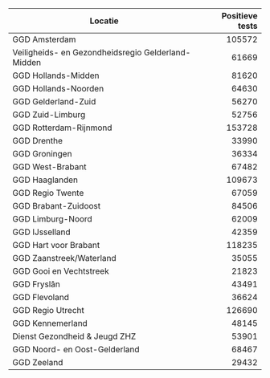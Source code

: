 | Locatie | Positieve tests |
|---------|----------------:|
| GGD Amsterdam                            | 105572 |
| Veiligheids- en Gezondheidsregio Gelderland-Midden | 61669 |
| GGD Hollands-Midden                      | 81620 |
| GGD Hollands-Noorden                     | 64630 |
| GGD Gelderland-Zuid                      | 56270 |
| GGD Zuid-Limburg                         | 52756 |
| GGD Rotterdam-Rijnmond                   | 153728 |
| GGD Drenthe                              | 33990 |
| GGD Groningen                            | 36334 |
| GGD West-Brabant                         | 67482 |
| GGD Haaglanden                           | 109673 |
| GGD Regio Twente                         | 67059 |
| GGD Brabant-Zuidoost                     | 84506 |
| GGD Limburg-Noord                        | 62009 |
| GGD IJsselland                           | 42359 |
| GGD Hart voor Brabant                    | 118235 |
| GGD Zaanstreek/Waterland                 | 35055 |
| GGD Gooi en Vechtstreek                  | 21823 |
| GGD Fryslân                              | 43491 |
| GGD Flevoland                            | 36624 |
| GGD Regio Utrecht                        | 126690 |
| GGD Kennemerland                         | 48145 |
| Dienst Gezondheid & Jeugd ZHZ            | 53901 |
| GGD Noord- en Oost-Gelderland            | 68467 |
| GGD Zeeland                              | 29432 |
